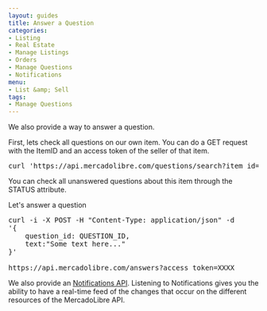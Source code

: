 ```yaml
---
layout: guides
title: Answer a Question
categories: 
- Listing
- Real Estate
- Manage Listings
- Orders
- Manage Questions
- Notifications
menu: 
- List &amp; Sell
tags: 
- Manage Questions
---
```


We also provide a way to answer a question.

First, lets check all questions on our own item. You can do a GET request with the ItemID and an access token of the seller of that item.

<pre class="terminal">
curl 'https://api.mercadolibre.com/questions/search?item_id=ITEM_ID&amp;access_token=XXXX'
</pre>

You can check all unanswered questions about this item through the STATUS attribute.

Let's answer a question

<pre class="terminal">
curl -i -X POST -H "Content-Type: application/json" -d 
'{
	question_id: QUESTION_ID, 
	text:"Some text here..."
}'

https://api.mercadolibre.com/answers?access_token=XXXX
</pre>

We also provide an [Notifications API](/notifications). Listening to Notifications gives you the ability to have a real-time feed of the changes that occur on the different resources of the MercadoLibre API.